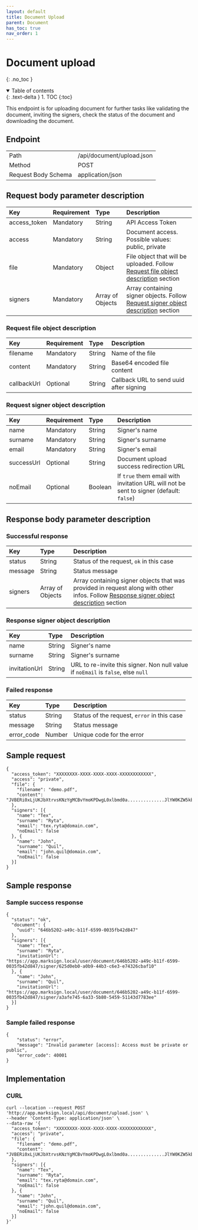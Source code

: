 ```yaml
---
layout: default
title: Document Upload
parent: Document
has_toc: true
nav_order: 1
---
```


# Document upload
{: .no_toc }

<details open markdown="block">
  <summary>
    Table of contents
  </summary>
  {: .text-delta }
1. TOC
{:toc}
</details>

This endpoint is for uploading document for further tasks like validating the document, inviting the signers, check the status of the document and downloading the document.

## Endpoint

<table>
  <tbody>
    <tr>
      <td>Path</td>
      <td>/api/document/upload.json</td>
    </tr>
    <tr>
      <td>Method</td>
      <td>POST</td>
    </tr>
    <tr>
      <td>Request Body Schema</td>
      <td>application/json</td>
    </tr>
  </tbody>
</table>

## Request body parameter description

| Key          |  Requirement | Type            | Description                                                                                                                |
| :---         |  :---        | :---            | :---                                                                                                                       |
| access_token |  Mandatory   | String          | API Access Token                                                                                                           |
| access       |  Mandatory   | String          | Document access. Possible values: public, private                                                                          |
| file         |  Mandatory   | Object          | File object that will be uploaded. Follow [Request file object description](#request-file-object-description) section      |
| signers      |  Mandatory   | Array of Objects | Array containing signer objects. Follow [Request signer object description](#request-signer-object-description) section   |

### Request file object description

| Key          | Requirement | Type    | Description                             |
| :---         | :---        | :---    | :---                                    |
| filename     | Mandatory   | String  | Name of the file                        |
| content      | Mandatory   | String  | Base64 encoded file content             |
| callbackUrl  | Optional    | String  | Callback URL to send uuid after signing |

### Request signer object description

| Key        | Requirement | Type    | Description                                                                             |
| :---       | :---        | :---    | :---                                                                                    |
| name       | Mandatory   | String  | Signer's name                                                                           |
| surname    | Mandatory   | String  | Signer's surname                                                                        |
| email      | Mandatory   | String  | Signer's email                                                                          |
| successUrl | Optional    | String  | Document upload success redirection URL                                                 |
| noEmail    | Optional    | Boolean | If `true` them email with invitation URL will not be sent to signer (default: `false`)  |

## Response body parameter description

### Successful response

| Key      | Type              | Description                                                                                                                                                                   |
| :---     | :---              | :---                                                                                                                                                                          |
| status   | String            | Status of the request, `ok` in this case                                                                                                                                      |
| message  | String            | Status message                                                                                                                                                                |
| signers  | Array of Objects  | Array containing signer objects that was provided in request along with other infos. Follow [Response signer object description](#response-signer-object-description) section |

### Response signer object description

| Key            | Type    | Description                                                                       |
| :---           | :---    | :---                                                                              |
| name           | String  | Signer's name                                                                     |
| surname        | String  | Signer's surname                                                                  |
| invitationUrl  | String  | URL to re-invite this signer. Non null value if `noEmail` is `false`, else `null` |

### Failed response

| Key        | Type    | Description                                 |
| :---       | :---    | :---                                        |
| status     | String  | Status of the request, `error` in this case |
| message    | String  | Status message                              |
| error_code | Number  | Unique code for the error                   |

## Sample request

```
{
  "access_token": "XXXXXXXX-XXXX-XXXX-XXXX-XXXXXXXXXXXX",
  "access": "private",
  "file": {
    "filename": "demo.pdf",
    "content": "JVBERi0xLjUKJbXtrvsKNzYgMCBvYmoKPDwgL0xlbmd0a..............JlYW0KZW5kb2JqCnN0YXJ0eHJlZgo1MDg5MwolJUVPRgo="
  },
  "signers": [{
    "name": "Tex",
    "surname": "Ryta",
    "email": "tex.ryta@domain.com",
    "noEmail": false
  }, {
    "name": "John",
    "surname": "Quil",
    "email": "john.quil@domain.com",
    "noEmail": false
  }]
}
```
## Sample response

### Sample success response

```
{
  "status": "ok",
  "document": {
    "uuid": "646b5202-a49c-b11f-6599-0035fb42d847"
  },
  "signers": [{
    "name": "Tex",
    "surname": "Ryta",
    "invitationUrl": "https://app.marksign.local/user/document/646b5202-a49c-b11f-6599-0035fb42d847/signer/625d0eb0-a0b9-44b3-c6e3-e74326cbaf10"
  }, {
    "name": "John",
    "surname": "Quil",
    "invitationUrl": "https://app.marksign.local/user/document/646b5202-a49c-b11f-6599-0035fb42d847/signer/a3afe745-6a33-5b80-5459-51143d7783ee"
  }]
}
```

### Sample failed response

```
{
    "status": "error",
    "message": "Invalid parameter [access]: Access must be private or public",
    "error_code": 40001
}
```

## Implementation

### CURL

```
curl --location --request POST 'http://app.marksign.local/api/document/upload.json' \
--header 'Content-Type: application/json' \
--data-raw '{
  "access_token": "XXXXXXXX-XXXX-XXXX-XXXX-XXXXXXXXXXXX",
  "access": "private",
  "file": {
    "filename": "demo.pdf",
    "content": "JVBERi0xLjUKJbXtrvsKNzYgMCBvYmoKPDwgL0xlbmd0a..............JlYW0KZW5kb2JqCnN0YXJ0eHJlZgo1MDg5MwolJUVPRgo="
  },
  "signers": [{
    "name": "Tex",
    "surname": "Ryta",
    "email": "tex.ryta@domain.com",
    "noEmail": false
  }, {
    "name": "John",
    "surname": "Quil",
    "email": "john.quil@domain.com",
    "noEmail": false
  }]
}'
```
